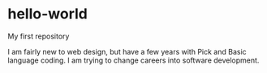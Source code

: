 # hello-world
My first repository

I am fairly new to web design, but have a few years with Pick and Basic language coding. 
I am trying to change careers into software development. 
